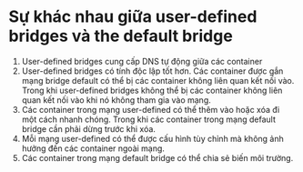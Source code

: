 # Sự khác nhau giữa user-defined bridges và the default bridge

1. User-defined bridges cung cấp DNS tự động giữa các container
2. User-defined bridges có tính độc lập tốt hơn. Các container được gắn mạng bridge default có thể bị các container không liên quan kết nối vào. Trong khi user-defined bridges không thể bị các container không liên quan kết nối vào khi nó không tham gia vào mạng.
3. Các container trong mạng user-defined có thể thêm vào hoặc xóa đi một cách nhanh chóng. Trong khi các container trong mạng default bridge cần phải dừng trước khi xóa.
4. Mỗi mạng user-defined có thể được cấu hình tùy chỉnh mà không ảnh hưởng đến các container ngoài mạng.
5. Các container trong mạng default bridge có thể chia sẻ biến môi trường.